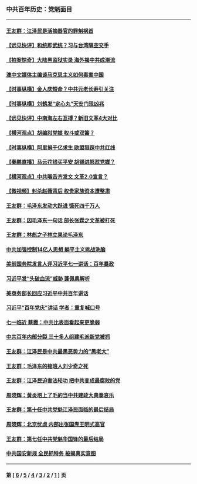 ### 中共百年历史：党魁面目
---
#### [王友群：江泽民是活摘器官的罪魁祸首](../../pages/nf1176107/n13336903.md?10300430) 
#### [【远见快评】和统即武统？习与台湾隔空交手](../../pages/nf1176107/n13297739.md?10300430) 
#### [【拍案惊奇】大陆黑监狱实录 海外揭中共成潮流](../../pages/nf1176107/n13288853.md?10300430) 
#### [澳中文媒体主编谈马克思主义如何毒害中国](../../pages/nf1176107/n13257387.md?10300430) 
#### [【时事纵横】金人庆短命？中共元老长寿引关注](../../pages/nf1176107/n13217934.md?10300430) 
#### [【时事纵横】刘鹤发“定心丸”天安门现凶兆](../../pages/nf1176107/n13215416.md?10300430) 
#### [【远见快评】中南海左右互搏？新旧文革4大对比](../../pages/nf1176107/n13214745.md?10300430) 
#### [【横河观点】胡编怼党媒 权斗或双簧？](../../pages/nf1176107/n13210864.md?10300430) 
#### [【时事纵横】阿里捐千亿求生 欧盟狠踩中共红线](../../pages/nf1176107/n13206431.md?10300430) 
#### [【秦鹏直播】马云花钱买平安 胡锡进怒怼党媒？](../../pages/nf1176107/n13206392.md?10300430) 
#### [【横河观点】中共喉舌齐发文 文革2.0宣言？](../../pages/nf1176107/n13201248.md?10300430) 
#### [【微视频】封杀赵薇背后 权贵家族资本遭整肃](../../pages/nf1176107/n13197798.md?10300430) 
#### [王友群：毛泽东发动大跃进 饿死四千万人](../../pages/nf1176107/n13177158.md?10300430) 
#### [王友群：因毛泽东一句话 部长张霖之文革被打死](../../pages/nf1176107/n13161711.md?10300430) 
#### [王友群：林彪之子林立果论毛泽东](../../pages/nf1176107/n13128622.md?10300430) 
#### [中共加强控制14亿人思想 躺平主义挑战洗脑](../../pages/nf1176107/n13094299.md?10300430) 
#### [美前国务院发言人评习近平七一讲话：百年暴政](../../pages/nf1176107/n13066986.md?10300430) 
#### [习近平发“头破血流”威胁 蓬佩奥解析](../../pages/nf1176107/n13063604.md?10300430) 
#### [美商务部长回应习近平中共百年讲话](../../pages/nf1176107/n13062903.md?10300430) 
#### [习近平“百年党庆”讲话 学者：重复喊口号](../../pages/nf1176107/n13061411.md?10300430) 
#### [七一临近 蔡霞：中共比表面看起来更脆弱](../../pages/nf1176107/n13056418.md?10300430) 
#### [中共百年内部分裂 三十多人组建毛派新党被抓](../../pages/nf1176107/n13044023.md?10300430) 
#### [王友群：江泽民是中共最黑恶势力的“黑老大”](../../pages/nf1176107/n13022180.md?10300430) 
#### [王友群：毛泽东的接班人刘少奇之死](../../pages/nf1176107/n12991772.md?10300430) 
#### [王友群：江泽民迫害法轮功 把中共变成最腐败的党](../../pages/nf1176107/n12947347.md?10300430) 
#### [周晓辉：黄炎培上了毛的当中共建政大典奏哀乐](../../pages/nf1176107/n12942780.md?10300430) 
#### [王友群：第十任中共党魁江泽民面临的最后结局](../../pages/nf1176107/n12933748.md?10300430) 
#### [周晓辉：北京忧虑 内部出张国焘王明式高官](../../pages/nf1176107/n12931709.md?10300430) 
#### [王友群：第七任中共党魁华国锋的最后结局](../../pages/nf1176107/n12918457.md?10300430) 
#### [中共国安新规 全民抓特务 被揭真实意图](../../pages/nf1176107/n12911615.md?10300430) 

---
#### 第 [ [6](./6.md?10300430) / [5](./5.md?10300430) / [4](./4.md?10300430) / [3](./3.md?10300430) / [2](./2.md?10300430) / [1](./1.md?10300430) ] 页
